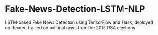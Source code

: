 # Fake-News-Detection-LSTM-NLP
LSTM-based Fake News Detection using TensorFlow and Flask, deployed on Render, trained on political news from the 2016 USA elections.
